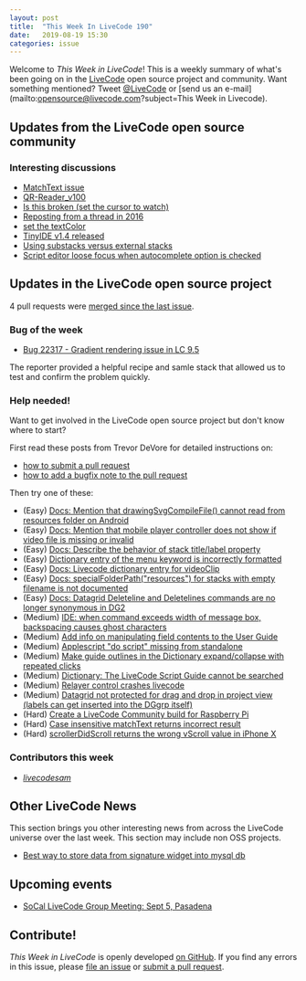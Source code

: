 ```yaml
---
layout: post
title:  "This Week In LiveCode 190"
date:   2019-08-19 15:30
categories: issue
---
```


Welcome to *This Week in LiveCode*!  This is a weekly summary of what's been
going on in the [LiveCode](https://livecode.com/) open source project and
community.  Want something mentioned?  Tweet
[@LiveCode](https://twitter.com/LiveCode) or
[send us an e-mail](mailto:opensource@livecode.com?subject=This Week in Livecode).

## Updates from the LiveCode open source community

<!---
### News & blog posts

- [Visitors in LiveCode](https://livecode.com/visitors-in-livecode/)
--->

### Interesting discussions

- [MatchText issue](https://www.mail-archive.com/use-livecode@lists.runrev.com/msg103287.html)
- [QR-Reader_v100](https://www.mail-archive.com/use-livecode@lists.runrev.com/msg103291.html)
- [Is this broken (set the cursor to watch)](https://www.mail-archive.com/use-livecode@lists.runrev.com/msg103295.html)
- [Reposting from a thread in 2016](https://www.mail-archive.com/use-livecode@lists.runrev.com/msg103309.html)
- [set the textColor](https://www.mail-archive.com/use-livecode@lists.runrev.com/msg103313.html)
- [TinyIDE v1.4 released](http://forums.livecode.com/viewtopic.php?t=33004&p=182362#p182362)
- [Using substacks versus external stacks](http://forums.livecode.com/viewtopic.php?t=32992&p=182293#p182293)
- [Script editor loose focus when autocomplete option is checked](https://quality.livecode.com/show_bug.cgi?id=22327)


## Updates in the LiveCode open source project

4 pull requests were [merged since the last issue](https://github.com/search?q=org%3Alivecode+is%3Apublic+is%3Apr+is%3Amerged+merged%3A2019-08-13..2019-08-18&type=Issues).


<!---
### New LiveCode releases

- [LiveCode 9.5.0](https://www.mail-archive.com/use-livecode@lists.runrev.com/msg102999.html)



### Notable changes

- [Ensure the S/B includes database drivers of the correct arch](https://github.com/livecode/livecode-ide/pull/2076)
- [Fix S/B error on Windows if Android Barcode widget is included](https://github.com/livecode/livecode/pull/7132)
--->


### Bug of the week

- [Bug 22317 - Gradient rendering issue in LC 9.5](https://quality.livecode.com/show_bug.cgi?id=22317)

The reporter provided a helpful recipe and samle stack that allowed us to test and confirm the problem quickly.


### Help needed!

Want to get involved in the LiveCode open source project but don't know where
to start?  

First read these posts from Trevor DeVore for detailed instructions on:

- [how to submit a pull request](https://www.mail-archive.com/use-livecode@lists.runrev.com/msg98530.html)
- [how to add a bugfix note to the pull request](https://www.mail-archive.com/use-livecode@lists.runrev.com/msg98611.html)

Then try one of these:

- (Easy) [Docs: Mention that drawingSvgCompileFile() cannot read from resources folder on Android](https://quality.livecode.com/show_bug.cgi?id=21822)
- (Easy) [Docs: Mention that mobile player controller does not show if video file is missing or invalid](https://quality.livecode.com/show_bug.cgi?id=19631)
- (Easy) [Docs: Describe the behavior of stack title/label property](https://quality.livecode.com/show_bug.cgi?id=19660)
- (Easy) [Dictionary entry of the menu keyword is incorrectly formatted](https://quality.livecode.com/show_bug.cgi?id=20364)
- (Easy) [Docs: Livecode dictionary entry for videoClip](https://quality.livecode.com/show_bug.cgi?id=21156)
- (Easy) [Docs: specialFolderPath("resources") for stacks with empty filename is not documented](https://quality.livecode.com/show_bug.cgi?id=21183)
- (Easy) [Docs: Datagrid Deleteline and Deletelines commands are no longer synonymous in DG2](https://quality.livecode.com/show_bug.cgi?id=21576)
- (Medium) [IDE: when command exceeds width of message box, backspacing causes ghost characters](https://quality.livecode.com/show_bug.cgi?id=22092)
- (Medium) [Add info on manipulating field contents to the User Guide](http://quality.livecode.com/show_bug.cgi?id=18990)
- (Medium) [Applescript "do script" missing from standalone](http://quality.livecode.com/show_bug.cgi?id=20993)
- (Medium) [Make guide outlines in the Dictionary expand/collapse with repeated clicks](http://quality.livecode.com/show_bug.cgi?id=18184)
- (Medium) [Dictionary: The LiveCode Script Guide cannot be searched](http://quality.livecode.com/show_bug.cgi?id=15957)
- (Medium) [Relayer control crashes livecode](https://quality.livecode.com/show_bug.cgi?id=21460)
- (Medium) [Datagrid not protected for drag and drop in project view (labels can get inserted into the DGgrp itself)](https://quality.livecode.com/show_bug.cgi?id=21750)
- (Hard) [Create a LiveCode Community build for Raspberry Pi](http://forums.livecode.com/viewtopic.php?f=76&t=27912)
- (Hard) [Case insensitive matchText returns incorrect result](https://quality.livecode.com/show_bug.cgi?id=15312)
- (Hard) [scrollerDidScroll returns the wrong vScroll value in iPhone X](https://quality.livecode.com/show_bug.cgi?id=21456)


### Contributors this week

- *[livecodesam](https://github.com/livecodesam)*  


## Other LiveCode News

This section brings you other interesting news from across the LiveCode universe over the last week. This section may include non OSS projects.

- [Best way to store data from signature widget into mysql db](https://www.mail-archive.com/use-livecode@lists.runrev.com/msg103292.html)


## Upcoming events

* [SoCal LiveCode Group Meeting: Sept 5, Pasadena](http://forums.livecode.com/viewtopic.php?f=50&t=32935)


## Contribute!

*This Week in LiveCode* is openly developed
[on GitHub](https://github.com/livecode/this-week-in-livecode).
If you find any errors in this issue, please
[file an issue](https://github.com/livecode/this-week-in-livecode/issues) or
[submit a pull request](https://github.com/livecode/this-week-in-livecode/pulls).
